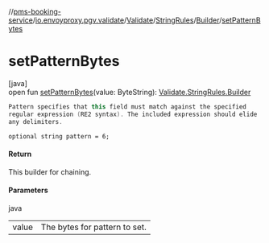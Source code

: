 //[pms-booking-service](../../../../../index.md)/[io.envoyproxy.pgv.validate](../../../index.md)/[Validate](../../index.md)/[StringRules](../index.md)/[Builder](index.md)/[setPatternBytes](set-pattern-bytes.md)

# setPatternBytes

[java]\
open fun [setPatternBytes](set-pattern-bytes.md)(value: ByteString): [Validate.StringRules.Builder](index.md)

```kotlin
Pattern specifies that this field must match against the specified
regular expression (RE2 syntax). The included expression should elide
any delimiters.

```
`optional string pattern = 6;`

#### Return

This builder for chaining.

#### Parameters

java

| | |
|---|---|
| value | The bytes for pattern to set. |
